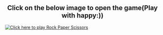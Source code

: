 <h2 align="center">Click on the below image to open the game(Play with happy:))</h2>

[![Click here to play Rock Paper Scissors](https://github.com/user-attachments/assets/7837a912-5ad0-4be9-906c-d4337a43b089)](https://chandu038.github.io/Rock_Paper_Scissors/)
